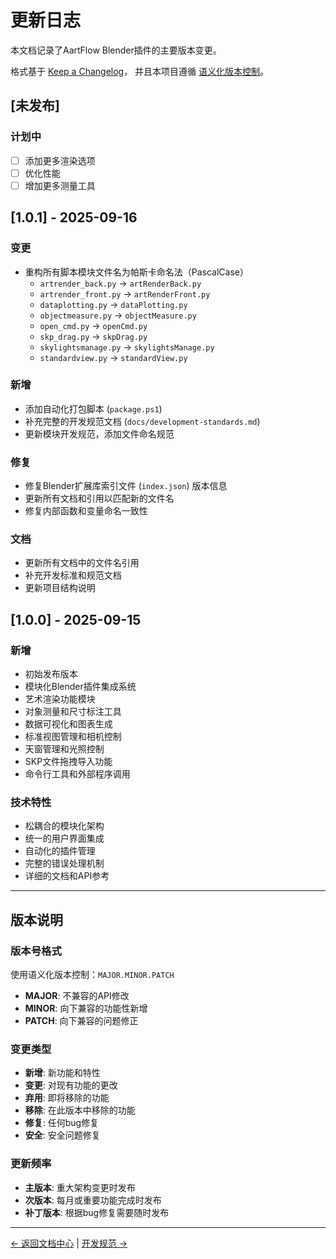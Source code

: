 # 更新日志

本文档记录了AartFlow Blender插件的主要版本变更。

格式基于 [Keep a Changelog](https://keepachangelog.com/zh-CN/1.0.0/)，
并且本项目遵循 [语义化版本控制](https://semver.org/lang/zh-CN/)。

## [未发布]

### 计划中
- [ ] 添加更多渲染选项
- [ ] 优化性能
- [ ] 增加更多测量工具

## [1.0.1] - 2025-09-16

### 变更
- 重构所有脚本模块文件名为帕斯卡命名法（PascalCase）
  - `artrender_back.py` → `artRenderBack.py`
  - `artrender_front.py` → `artRenderFront.py`
  - `dataplotting.py` → `dataPlotting.py`
  - `objectmeasure.py` → `objectMeasure.py`
  - `open_cmd.py` → `openCmd.py`
  - `skp_drag.py` → `skpDrag.py`
  - `skylightsmanage.py` → `skylightsManage.py`
  - `standardview.py` → `standardView.py`

### 新增
- 添加自动化打包脚本 (`package.ps1`)
- 补充完整的开发规范文档 (`docs/development-standards.md`)
- 更新模块开发规范，添加文件命名规范

### 修复
- 修复Blender扩展库索引文件 (`index.json`) 版本信息
- 更新所有文档和引用以匹配新的文件名
- 修复内部函数和变量命名一致性

### 文档
- 更新所有文档中的文件名引用
- 补充开发标准和规范文档
- 更新项目结构说明

## [1.0.0] - 2025-09-15

### 新增
- 初始发布版本
- 模块化Blender插件集成系统
- 艺术渲染功能模块
- 对象测量和尺寸标注工具
- 数据可视化和图表生成
- 标准视图管理和相机控制
- 天窗管理和光照控制
- SKP文件拖拽导入功能
- 命令行工具和外部程序调用

### 技术特性
- 松耦合的模块化架构
- 统一的用户界面集成
- 自动化的插件管理
- 完整的错误处理机制
- 详细的文档和API参考

---

## 版本说明

### 版本号格式
使用语义化版本控制：`MAJOR.MINOR.PATCH`

- **MAJOR**: 不兼容的API修改
- **MINOR**: 向下兼容的功能性新增  
- **PATCH**: 向下兼容的问题修正

### 变更类型
- **新增**: 新功能和特性
- **变更**: 对现有功能的更改
- **弃用**: 即将移除的功能
- **移除**: 在此版本中移除的功能
- **修复**: 任何bug修复
- **安全**: 安全问题修复

### 更新频率
- **主版本**: 重大架构变更时发布
- **次版本**: 每月或重要功能完成时发布
- **补丁版本**: 根据bug修复需要随时发布

---

[← 返回文档中心](README.md) | [开发规范 →](docs/development-standards.md)
